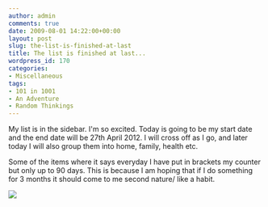 ```yaml
---
author: admin
comments: true
date: 2009-08-01 14:22:00+00:00
layout: post
slug: the-list-is-finished-at-last
title: The list is finished at last...
wordpress_id: 170
categories:
- Miscellaneous
tags:
- 101 in 1001
- An Adventure
- Random Thinkings
---
```


My list is in the sidebar.  I'm so excited.  Today is going to be my start date and the end date will be 27th April 2012.  I will cross off as I go, and later today I will also group them into home, family, health etc.

  


Some of the items where it says everyday I have put in brackets my counter but only up to 90 days.  This is because I am hoping that if I do something for 3 months it should come to me second nature/ like a habit.

![](https://blogger.googleusercontent.com/tracker/251139911615938991-5356985208717469231?l=www.outmumbered.com)
